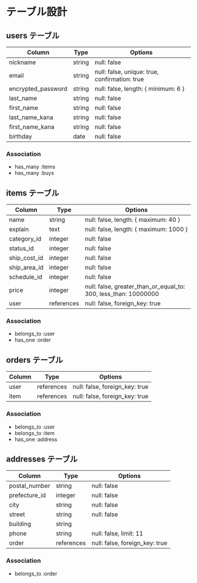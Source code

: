 # テーブル設計

## users テーブル

| Column             | Type    | Options                                       |
| ------------------ | ------- | --------------------------------------------- |
| nickname           | string  | null: false                                   |
| email              | string  | null: false, unique: true, confirmation: true |
| encrypted_password | string  | null: false, length: { minimum: 6 }           |
| last_name          | string  | null: false                                   |
| first_name         | string  | null: false                                   |
| last_name_kana     | string  | null: false                                   |
| first_name_kana    | string  | null: false                                   |
| birthday           | date    | null: false                                   |

### Association

- has_many :items
- has_many :buys

## items テーブル

| Column       | Type       | Options                                                         |
| ------------ | ---------- | --------------------------------------------------------------- |
| name         | string     | null: false, length: { maximum: 40 }                            |
| explain      | text       | null: false, length: { maximum: 1000 }                          |
| category_id  | integer    | null: false                                                     |
| status_id    | integer    | null: false                                                     |
| ship_cost_id | integer    | null: false                                                     |
| ship_area_id | integer    | null: false                                                     |
| schedule_id  | integer    | null: false                                                     |
| price        | integer    | null: false, greater_than_or_equal_to: 300, less_than: 10000000 |
| user         | references | null: false, foreign_key: true                                  |

### Association

- belongs_to :user
- has_one    :order

## orders テーブル

| Column        | Type       | Options                        |
| ------------- | ---------- | ------------------------------ |
| user          | references | null: false, foreign_key: true |
| item          | references | null: false, foreign_key: true |

### Association

- belongs_to :user
- belongs_to :item
- has_one    :address

## addresses テーブル

| Column        | Type       | Options                        |
| ------------- | ---------- | ------------------------------ |
| postal_number | string     | null: false                    |
| prefecture_id | integer    | null: false                    |
| city          | string     | null: false                    |
| street        | string     | null: false                    |
| building      | string     |                                |
| phone         | string     | null: false, limit: 11         |
| order         | references | null: false, foreign_key: true |

### Association

- belongs_to :order